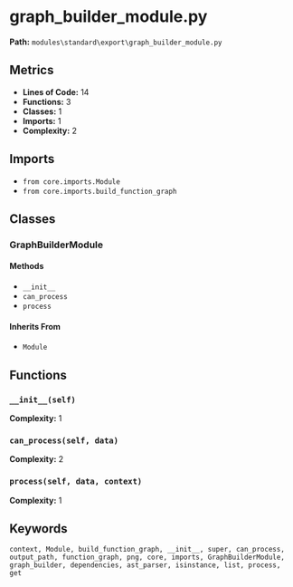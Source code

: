 # graph_builder_module.py

**Path:** `modules\standard\export\graph_builder_module.py`

## Metrics

- **Lines of Code:** 14
- **Functions:** 3
- **Classes:** 1
- **Imports:** 1
- **Complexity:** 2

## Imports

- `from core.imports.Module`
- `from core.imports.build_function_graph`

## Classes

### GraphBuilderModule

#### Methods

- `__init__`
- `can_process`
- `process`

#### Inherits From

- `Module`

## Functions

### `__init__(self)`

**Complexity:** 1

### `can_process(self, data)`

**Complexity:** 2

### `process(self, data, context)`

**Complexity:** 1

## Keywords

`context, Module, build_function_graph, __init__, super, can_process, output_path, function_graph, png, core, imports, GraphBuilderModule, graph_builder, dependencies, ast_parser, isinstance, list, process, get`

